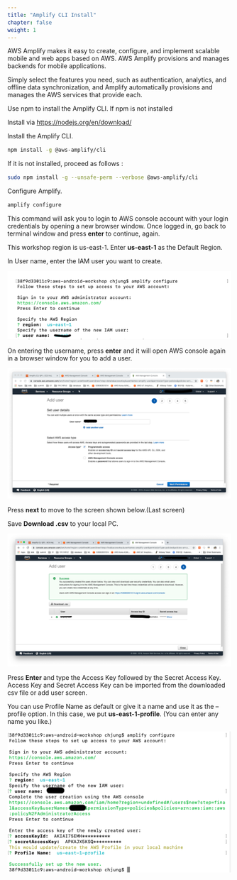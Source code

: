 ```yaml
---
title: "Amplify CLI Install"
chapter: false
weight: 1
---
```


AWS Amplify makes it easy to create, configure, and implement scalable mobile and web apps based on AWS.  AWS Amplify provisions and manages backends for mobile applications.

Simply select the features you need, such as authentication, analytics, and offline data synchronization, and Amplify automatically provisions and manages the AWS services that provide each. 

Use npm to install the Amplify CLI. If npm is not installed

Install via https://nodejs.org/en/download/




Install the Amplify CLI.

```bash
npm install -g @aws-amplify/cli
```

If it is not installed, proceed as follows : 

```bash
sudo npm install -g --unsafe-perm --verbose @aws-amplify/cli
```



Configure Amplify.

```bash
amplify configure 
```

This command will ask you to login to AWS console account with your login credentials by opening a new browser window. Once logged in, go back to terminal window and press **enter** to continue, again.

This workshop region is us-east-1. Enter **us-east-1** as the Default Region.

In User name, enter the IAM user you want to create. 


![Create User](/images/amplify-configure-1.png)

On entering the username, press **enter** and it will open AWS console again in a browser window for you to add a user.

![Example Service](/images/adduser-1.png)

Press **next** to move to the screen shown below.(Last screen)

Save **Download .csv** to your local PC.

![Example Service](/images/adduser-2.png)





Press **Enter** and type the Access Key followed by the Secret Access Key. Access Key and Secret Access Key can be imported from the downloaded csv file or add user screen.



You can use Profile Name as default or give it a name and use it as the –profile option. In this case, we put **us-east-1-profile**. (You can enter any name you like.)



![Create User](/images/awsconfigure.png)

